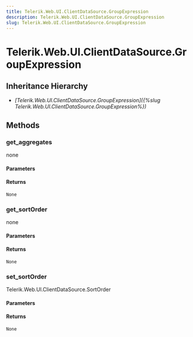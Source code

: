 ```yaml
---
title: Telerik.Web.UI.ClientDataSource.GroupExpression
description: Telerik.Web.UI.ClientDataSource.GroupExpression
slug: Telerik.Web.UI.ClientDataSource.GroupExpression
---
```


# Telerik.Web.UI.ClientDataSource.GroupExpression  

## Inheritance Hierarchy

* *[Telerik.Web.UI.ClientDataSource.GroupExpression]({%slug Telerik.Web.UI.ClientDataSource.GroupExpression%})*


## Methods

###  get_aggregates

none

#### Parameters

#### Returns

`None` 

### get_sortOrder

none

#### Parameters

#### Returns

`None` 

### set_sortOrder

Telerik.Web.UI.ClientDataSource.SortOrder

#### Parameters

#### Returns

`None` 



